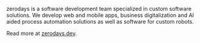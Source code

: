 zerodays is a software development team specialized in custom software solutions. We develop web and mobile apps, business digitalization and AI aided process automation solutions as well as software for custom robots.

Read more at [zerodays.dev](https://zerodays.dev).
